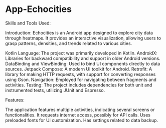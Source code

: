 # App-Echocities
Skills and Tools Used:

Introduction:
Echocities is an Android app designed to explore city data through heatmaps. It provides an interactive visualization, allowing users to grasp patterns, densities, and trends related to various cities.

Kotlin Language: The project was primarily developed in Kotlin.
AndroidX: Libraries for backward compatibility and support in older Android versions.
DataBinding and ViewBinding: Used to bind UI components directly to data sources.
Jetpack Compose: A modern UI toolkit for Android.
Retrofit: A library for making HTTP requests, with support for converting responses using Gson.
Navigation: Employed for navigating between fragments and activities.
Testing: The project includes dependencies for both unit and instrumented tests, utilizing JUnit and Espresso.

Features:

The application features multiple activities, indicating several screens or functionalities.
It requests internet access, possibly for API calls.
Uses preloaded fonts for UI customization.
Has settings related to data backup.
